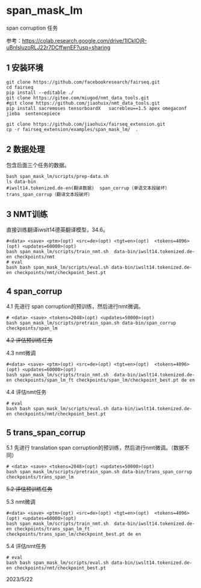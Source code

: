# span_mask_lm

span corruption 任务

参考：https://colab.research.google.com/drive/1lCkIOjR-uBnIsluzoRLJ22r7DCffwnEF?usp=sharing



## 1 安装环境

```shell
git clone https://github.com/facebookresearch/fairseq.git
cd fairseq
pip install --editable ./
git clone https://gitee.com/miugod/nmt_data_tools.git
#git clone https://github.com/jiaohuix/nmt_data_tools.git
pip install sacremoses tensorboardX   sacrebleu==1.5 apex omegaconf jieba  sentencepiece

git clone https://github.com/jiaohuix/fairseq_extension.git
cp -r fairseq_extension/examples/span_mask_lm/  .
```



## 2 数据处理

包含后面三个任务的数据。

```shell
bash span_mask_lm/scripts/prep-data.sh
ls data-bin
#iwslt14.tokenized.de-en(翻译数据)  span_corrup（单语文本段破坏）  trans_span_corrup（翻译文本段破坏）
```



## 3 NMT训练

直接训练翻译iwslt14德英翻译模型，34.6。

```shell
#<data> <save> <ptm>(opt) <src=de>(opt) <tgt=en>(opt)  <tokens=4096>(opt) <updates=60000>(opt)
bash span_mask_lm/scripts/train_nmt.sh  data-bin/iwslt14.tokenized.de-en checkpoints/nmt
# eval
bash bash span_mask_lm/scripts/eval.sh data-bin/iwslt14.tokenized.de-en checkpoints/nmt/checkpoint_best.pt 
```



## 4 span_corrup

4.1 先进行 span corruption的预训练，然后进行nmt微调。

```shell
# <data> <save> <tokens=2048>(opt) <updates=50000>(opt)
bash span_mask_lm/scripts/pretrain_span.sh data-bin/span_corrup checkpoints/span_lm
```

~~4.2 评估预训练任务~~



4.3 nmt微调

```shell
#<data> <save> <ptm>(opt) <src=de>(opt) <tgt=en>(opt)  <tokens=4096>(opt) <updates=60000>(opt)
bash span_mask_lm/scripts/train_nmt.sh  data-bin/iwslt14.tokenized.de-en checkpoints/span_lm_ft checkpoints/span_lm/checkpoint_best.pt de en 

```

4.4 评估nmt任务

```shell
# eval
bash bash span_mask_lm/scripts/eval.sh data-bin/iwslt14.tokenized.de-en checkpoints/nmt/checkpoint_best.pt 
```



## 5 trans_span_corrup

5.1 先进行 translation span corruption的预训练，然后进行nmt微调。（数据不同）

```shell
# <data> <save> <tokens=2048>(opt) <updates=50000>(opt)
bash span_mask_lm/scripts/pretrain_span.sh data-bin/trans_span_corrup checkpoints/trans_span_lm

```

~~5.2 评估预训练任务~~



5.3 nmt微调

```shell
#<data> <save> <ptm>(opt) <src=de>(opt) <tgt=en>(opt)  <tokens=4096>(opt) <updates=60000>(opt)
bash span_mask_lm/scripts/train_nmt.sh  data-bin/iwslt14.tokenized.de-en checkpoints/trans_span_lm_ft checkpoints/trans_span_lm/checkpoint_best.pt de en 

```

5.4 评估nmt任务

```shell
# eval
bash bash span_mask_lm/scripts/eval.sh data-bin/iwslt14.tokenized.de-en checkpoints/nmt/checkpoint_best.pt 
```

2023/5/22